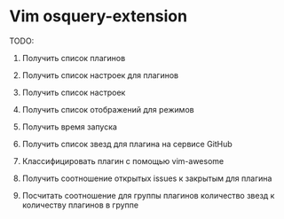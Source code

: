 # Vim osquery-extension
TODO:
1. Получить список плагинов
2. Получить список настроек для плагинов
3. Получить список настроек
4. Получить список отображений для режимов
5. Получить время запуска

6. Получить список звезд для плагина на сервисе GitHub
7. Классифицировать плагин с помощью vim-awesome
8. Получить соотношение открытых issues к закрытым для плагина
9. Посчитать соотношение для группы плагинов количество звезд к количеству плагинов в группе
